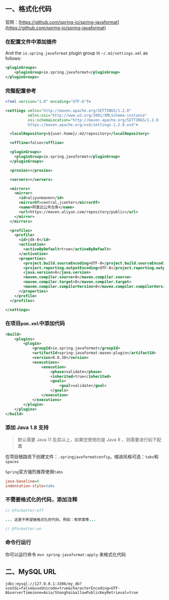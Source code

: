## 一、格式化代码



官网：[https://github.com/spring-io/spring-javaformat](https://github.com/spring-io/spring-javaformat)





### 在配置文件中添加插件

And the `io.spring.javaformat` plugin group in `~/.m2/settings.xml` as follows:

``` xml
<pluginGroups>
	<pluginGroup>io.spring.javaformat</pluginGroup>
</pluginGroups>
```

### 完整配置参考

``` xml
<?xml version="1.0" encoding="UTF-8"?>

<settings xmlns="http://maven.apache.org/SETTINGS/1.2.0"
          xmlns:xsi="http://www.w3.org/2001/XMLSchema-instance"
          xsi:schemaLocation="http://maven.apache.org/SETTINGS/1.2.0
          https://maven.apache.org/xsd/settings-1.2.0.xsd">

  <localRepository>${user.home}/.m2/repository</localRepository>

  <offline>false</offline>

  <pluginGroups>
    <pluginGroup>io.spring.javaformat</pluginGroup>
  </pluginGroups>

  <proxies></proxies>

  <servers></servers>

  <mirrors>
    <mirror>
      <id>aliyunmaven</id>
      <mirrorOf>central,jcenter</mirrorOf>
      <name>阿里云公共仓库</name>
      <url>https://maven.aliyun.com/repository/public</url>
    </mirror>
  </mirrors>

  <profiles>
    <profile>
      <id>jdk-8</id>
      <activation>
        <activeByDefault>true</activeByDefault>
      </activation>
      <properties>
        <project.build.sourceEncoding>UTF-8</project.build.sourceEncoding>
        <project.reporting.outputEncoding>UTF-8</project.reporting.outputEncoding>
        <java.version>8</java.version>
        <maven.compiler.source>8</maven.compiler.source>
        <maven.compiler.target>8</maven.compiler.target>
        <maven.compiler.compilerVersion>8</maven.compiler.compilerVersion>
      </properties>
    </profile>
  </profiles>

</settings>

```



### 在项目`pom.xml`中添加代码

``` xml
<build>
	<plugins>
		<plugin>
			<groupId>io.spring.javaformat</groupId>
			<artifactId>spring-javaformat-maven-plugin</artifactId>
			<version>0.0.38</version>
			<executions>
				<execution>
					<phase>validate</phase>
					<inherited>true</inherited>
					<goals>
						<goal>validate</goal>
					</goals>
				</execution>
			</executions>
		</plugin>
	</plugins>
</build>
```



### 添加 Java 1.8 支持

> 默认需要 Java 11 及其以上，如果您使用的是 Java 8 ，则需要进行如下配置

在项目根路径下创建文件：`.springjavaformatconfig`，缩进风格可选：`tabs`和 `spaces`

`Spring`官方强烈推荐使用`tabs`

``` ini
java-baseline=8
indentation-style=tabs
```



### 不需要格式化的代码，添加注释

``` java
// @formatter:off

... 这是不希望被格式化的代码，例如：枚举类等...

// @formatter:on
```



### 命令行运行

你可以运行命令 `mvn spring-javaformat:apply` 来格式化代码





## 二、MySQL URL 

`jdbc:mysql://127.0.0.1:3306/my_db?useSSL=false&useUnicode=true&characterEncoding=UTF-8&serverTimezone=Asia/Shanghai&allowPublicKeyRetrieval=true`



